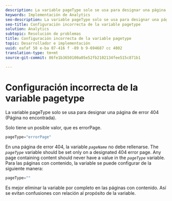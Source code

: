 ```yaml
---
description: La variable pageType solo se usa para designar una página de error 404 (Página no encontrada).
keywords: Implementación de Analytics
seo-description: La variable pageType solo se usa para designar una página de error 404 (Página no encontrada).
seo-title: Configuración incorrecta de la variable pagetype
solution: Analytics
subtopic: Resolución de problemas
title: Configuración incorrecta de la variable pagetype
topic: Desarrollador e implementación
uuid: eafaf 58 e-ba 07-416 f -89 b 9-694687 cc 4802
translation-type: tm+mt
source-git-commit: 86fe1b3650100a05e52fb2102134fee515c871b1

---
```



# Configuración incorrecta de la variable pagetype

La variable pageType solo se usa para designar una página de error 404 (Página no encontrada).

Solo tiene un posible valor, que es errorPage.

```js
pageType="errorPage"
```

En una página de error 404, la variable *`pageName`* no debe rellenarse. The *`pageType`* variable should be set only on a designated 404 error page. Any page containing content should never have a value in the *`pageType`* variable. Para las páginas con contenido, la variable se puede configurar de la siguiente manera:

```js
pageType=""
```

Es mejor eliminar la variable por completo en las páginas con contenido. Así se evitan confusiones con relación al propósito de la variable.
